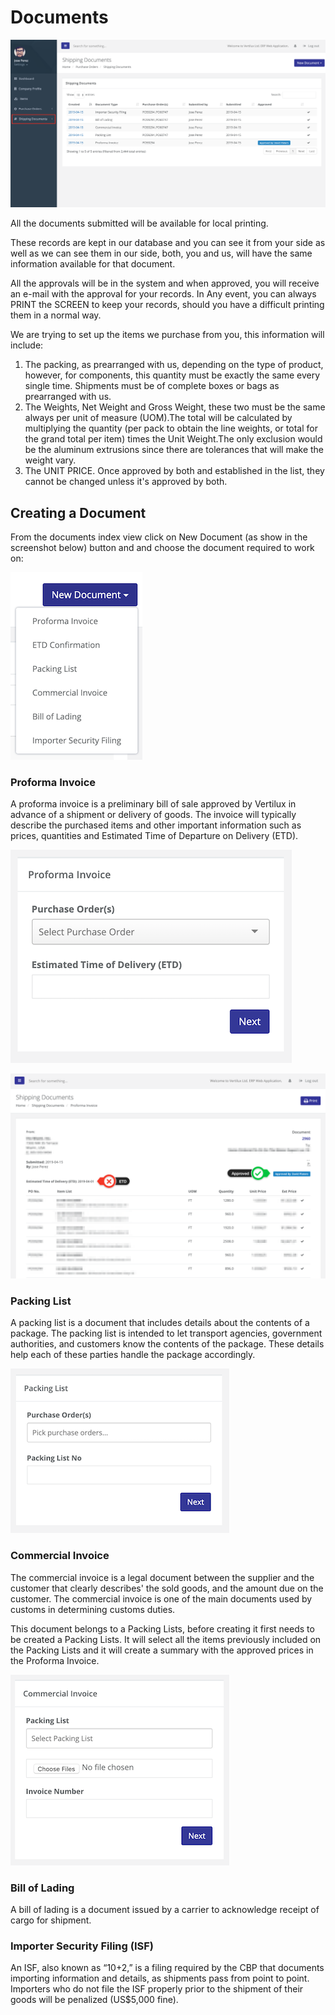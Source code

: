 # Documents

![](../../.gitbook/assets/screen-shot-2019-05-03-at-9.52.43-pm.png)

All the documents submitted will be available for local printing.

These records are kept in our database and you can see it from your side as well as we can see them in our side, both, you and us, will have the same information available for that document.

All the approvals will be in the system and when approved, you will receive an e-mail with the approval for your records. In Any event, you can always PRINT the SCREEN to keep your records, should you have a difficult printing them in a normal way.

We are trying to set up the items we purchase from you, this information will include:

1. The packing, as prearranged with us, depending on the type of product, however, for components, this quantity must be exactly the same every single time. Shipments must be of complete boxes or bags as prearranged with us.
2. The Weights, Net Weight and Gross Weight, these two must be the same always per unit of measure \(UOM\).The total will be calculated by multiplying the quantity \(per pack to obtain the line weights, or total for the grand total per item\) times the Unit Weight.The only exclusion would be the aluminum extrusions since there are tolerances that will make the weight vary.
3. The UNIT PRICE. Once approved by both and established in the list, they cannot be changed unless it's approved by both.

## Creating a Document

From the documents index view click on New Document \(as show in the screenshot below\) button and and choose the document required to work on:

![](../../.gitbook/assets/screen-shot-2019-05-04-at-12.40.56-pm.png)

### **Proforma Invoice** 

A proforma invoice is a preliminary bill of sale approved by Vertilux in advance of a shipment or delivery of goods. The invoice will typically describe the purchased items and other important information such as prices, quantities and Estimated Time of Departure on Delivery \(ETD\).

![Purchase order and ETD are mandatory fields.](../../.gitbook/assets/screen-shot-2019-05-04-at-12.52.19-pm.png)

![Proforma Invoice detail.](../../.gitbook/assets/screen-shot-2019-05-04-at-12.55.18-pm.png)

### **Packing List**

A packing list is a document that includes details about the contents of a package. The packing list is intended to let transport agencies, government authorities, and customers know the contents of the package. These details help each of these parties handle the package accordingly.

![You can select one or multiple Purchase Orders.](../../.gitbook/assets/screen-shot-2019-05-04-at-1.05.52-pm.png)

### **Commercial Invoice** 

The commercial invoice is a legal document between the supplier and the customer that clearly describes' the sold goods, and the amount due on the customer. The commercial invoice is one of the main documents used by customs in determining customs duties.

This document belongs to a Packing Lists, before creating it first needs to be created a Packing Lists. It will select all the items previously included on the Packing Lists and it will create a summary with the approved prices in the Proforma Invoice.

![](../../.gitbook/assets/screen-shot-2019-05-04-at-1.06.10-pm.png)

### **Bill of Lading**

A bill of lading is a document issued by a carrier to acknowledge receipt of cargo for shipment.

### **Importer Security Filing \(ISF\)**

An ISF, also known as “10+2,” is a filing required by the CBP that documents importing information and details, as shipments pass from point to point. Importers who do not file the ISF properly prior to the shipment of their goods will be penalized \(US$5,000 fine\).

